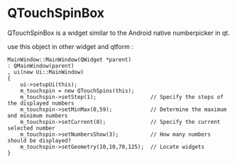 # QTouchSpinBox
QTouchSpinBox is a widget similar to the Android native numberpicker in qt.

use this object in other widget and qtform : 


    MainWindow::MainWindow(QWidget *parent)
    : QMainWindow(parent)
    , ui(new Ui::MainWindow)   
    {
        ui->setupUi(this);
        m_touchspin = new QTouchSpins(this);
        m_touchspin->setStep(1);                 // Specify the steps of the displayed numbers
        m_touchspin->setMinMax(0,59);            // Determine the maximum and minimum numbers
        m_touchspin->setCurrent(0);              // Specify the current selected number
        m_touchspin->setNumbersShow(3);          // How many numbers should be displayed?
        m_touchspin->setGeometry(10,10,70,125);  // Locate widgets
    }

